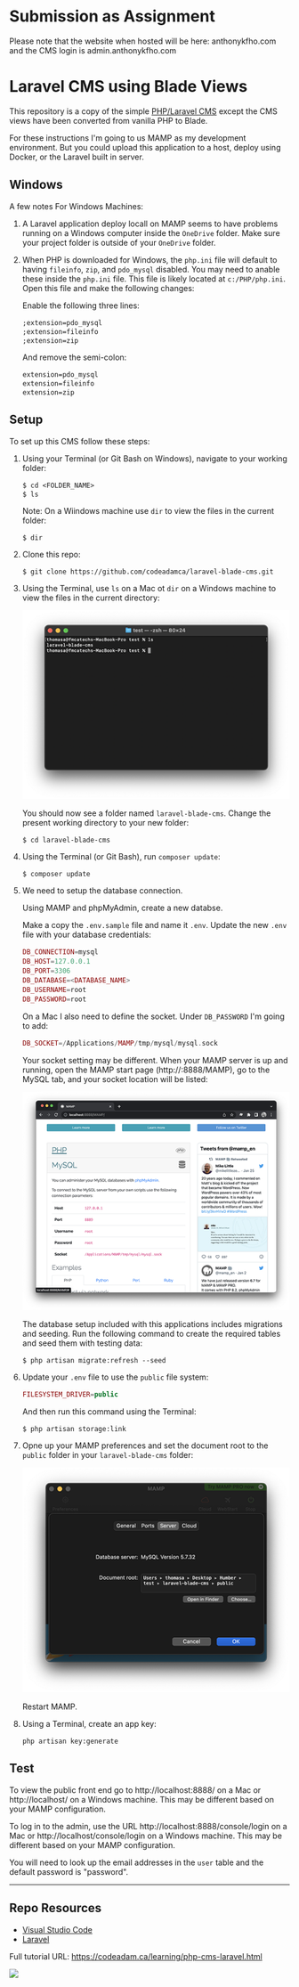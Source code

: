 # Submission as Assignment
Please note that the website when hosted will be here: anthonykfho.com and the CMS login is admin.anthonykfho.com

# Laravel CMS using Blade Views

This repository is a copy of the simple [PHP/Laravel CMS](https://github.com/codeadamca/php-cms-laravel) except the CMS views have been converted from vanilla PHP to Blade.

For these instructions I'm going to us MAMP as my development environment. But you could upload this application to a host, deploy using Docker, or the Laravel built in server.

## Windows

A few notes For Windows Machines:

1. A Laravel application deploy locall on MAMP seems to have problems running on a Windows computer inside the ```OneDrive``` folder. Make sure your project folder is outside of your ```OneDrive``` folder.

2. When PHP is downloaded for Windows, the ```php.ini``` file will default to having ```fileinfo```, ```zip```, and ```pdo_mysql``` disabled. You may need to anable these inside the ```php.ini``` file. This file is likely located at ```c:/PHP/php.ini```. Open this file and make the following changes:

    Enable the following three lines:

    ```
    ;extension=pdo_mysql
    ;extension=fileinfo
    ;extension=zip
    ```

    And remove the semi-colon:

    ```
    extension=pdo_mysql
    extension=fileinfo
    extension=zip
    ```

## Setup

To set up this CMS follow these steps:

1. Using your Terminal (or Git Bash on Windows), navigate to your working folder:

    ```
    $ cd <FOLDER_NAME>
    $ ls
    ```

    Note: On a Wiindows machine use ```dir``` to view the files in the current folder:

    ```
    $ dir
    ```

2. Clone this repo:

    ```
    $ git clone https://github.com/codeadamca/laravel-blade-cms.git
    ```

3. Using the Terminal, use ```ls``` on a Mac ot ```dir``` on a Windows machine to view the files in the current directory:

    ![Listing Files](_readme/screenshot-list.png)

    You should now see a folder named ```laravel-blade-cms```. Change the present working directory to your new folder:

    ```
    $ cd laravel-blade-cms
    ```

4. Using the Terminal (or Git Bash), run ```composer update```:

    ```
    $ composer update
    ```

5. We need to setup the database connection. 

    Using MAMP and phpMyAdmin, create a new databse. 

    Make a copy the ```.env.sample``` file and name it ```.env```. Update the new ```.env``` file with your database credentials:

    ```php
    DB_CONNECTION=mysql
    DB_HOST=127.0.0.1
    DB_PORT=3306
    DB_DATABASE=<DATABASE_NAME>
    DB_USERNAME=root
    DB_PASSWORD=root
    ```

    On a Mac I also need to define the socket. Under ```DB_PASSWORD``` I'm going to add:

    ```php
    DB_SOCKET=/Applications/MAMP/tmp/mysql/mysql.sock
    ```

    Your socket setting may be different. When your MAMP server is up and running, open the MAMP start page (http://:8888/MAMP), go to the MySQL tab, and your socket location will be listed:

    ![MAMP Socket](_readme/screenshot-mamp-socket.png)

    The database setup included with this applications includes migrations and seeding. Run the following command to create the required tables and seed them with testing data:

    ```
    $ php artisan migrate:refresh --seed
    ```

6. Update your ```.env``` file to use the ```public``` file system:

    ```php
    FILESYSTEM_DRIVER=public
    ```

    And then run this command using the Terminal:

    ```
    $ php artisan storage:link
    ```

7. Opne up your MAMP preferences and set the document root to the ```public``` folder in your ```laravel-blade-cms``` folder:

    ![Root Folder](_readme/screenshot-mamp.png)

    Restart MAMP. 

8. Using a Terminal, create an app key:

    ```
    php artisan key:generate
    ```

## Test

To view the public front end go to http://localhost:8888/ on a Mac or http://localhost/ on a Windows machine. This may be different based on your MAMP configuration. 

To log in to the admin, use the URL http://localhost:8888/console/login on a Mac or http://localhost/console/login on a Windows machine. This may be different based on your MAMP configuration. 

You will need to look up the email addresses in the ```user``` table and the default password is "password".

***

## Repo Resources

* [Visual Studio Code](https://code.visualstudio.com/)
* [Laravel](https://laravel.com/)

Full tutorial URL: https://codeadam.ca/learning/php-cms-laravel.html

<a href="https://codeadam.ca">
<img src="https://codeadam.ca/images/code-block.png" width="100">
</a>
